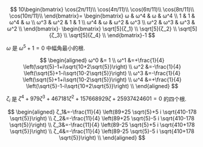 $$
10\begin{bmatrix}
\cos(2π/11)\\
\cos(4π/11)\\
\cos(6π/11)\\
\cos(8π/11)\\
\cos(10π/11)\\
\end{bmatrix}=
\begin{bmatrix}
ω & ω^4 & ω & ω^4 \\
1 & 1 & ω^4 & ω \\
ω^3 & ω^2 & 1 & 1 \\
ω^4 & ω & ω^2 & ω^3 \\
ω^2 & ω^3 & ω^3 & ω^2 \\
\end{bmatrix}⋅
\begin{bmatrix}
\sqrt[5]{ζ_1} \\
\sqrt[5]{ζ_2} \\
\sqrt[5]{ζ_3} \\
\sqrt[5]{ζ_4} \\
\end{bmatrix}-1
$$

$ω$ 是 $ω^5+1=0$ 中幅角最小的根.

$$
\begin{aligned}
ω^0 &= 1 \\
ω^1 &=+\frac{1}{4} \left(\sqrt{5}-1+i\sqrt{10+2\sqrt{5}}\right) \\
ω^2 &=-\frac{1}{4} \left(\sqrt{5}+1-i\sqrt{10-2\sqrt{5}}\right) \\
ω^3 &=-\frac{1}{4} \left(\sqrt{5}+1+i\sqrt{10-2\sqrt{5}}\right) \\
ω^4 &=+\frac{1}{4} \left(\sqrt{5}-1-i\sqrt{10+2\sqrt{5}}\right) \\
\end{aligned}
$$

$ζ_i$ 是 $ζ^4+979ζ ^3+467181ζ ^2+157668929ζ +25937424601=0$ 的四个根.

$$
\begin{aligned}
ζ_1&=-\frac{11}{4} \left(89+25 \sqrt{5}+5 i \sqrt{410-178 \sqrt{5}}\right) \\
ζ_2&=-\frac{11}{4} \left(89+25 \sqrt{5}-5 i \sqrt{410-178 \sqrt{5}}\right) \\
ζ_3&=-\frac{11}{4} \left(89-25 \sqrt{5}+5 i \sqrt{410+178 \sqrt{5}}\right) \\
ζ_4&=-\frac{11}{4} \left(89-25 \sqrt{5}-5 i \sqrt{410+178 \sqrt{5}}\right) \\
\end{aligned}
$$